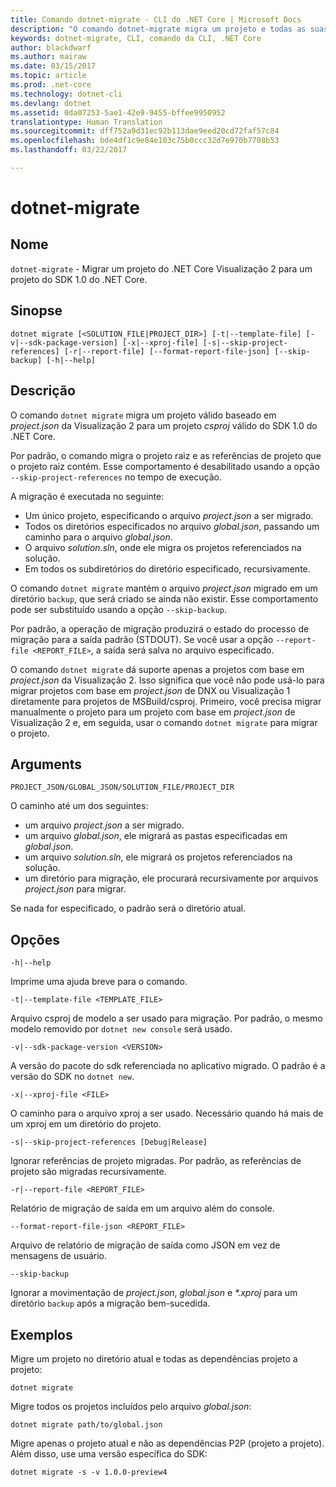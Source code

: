 ```yaml
---
title: Comando dotnet-migrate - CLI do .NET Core | Microsoft Docs
description: "O comando dotnet-migrate migra um projeto e todas as suas dependências."
keywords: dotnet-migrate, CLI, comando da CLI, .NET Core
author: blackdwarf
ms.author: mairaw
ms.date: 03/15/2017
ms.topic: article
ms.prod: .net-core
ms.technology: dotnet-cli
ms.devlang: dotnet
ms.assetid: 0da07253-5ae1-42e9-9455-bffee9950952
translationtype: Human Translation
ms.sourcegitcommit: dff752a9d31ec92b113dae9eed20cd72faf57c84
ms.openlocfilehash: bde4df1c9e84e103c75b0ccc32d7e970b7708b53
ms.lasthandoff: 03/22/2017

---
```


# <a name="dotnet-migrate"></a>dotnet-migrate

## <a name="name"></a>Nome

`dotnet-migrate` - Migrar um projeto do .NET Core Visualização 2 para um projeto do SDK 1.0 do .NET Core.

## <a name="synopsis"></a>Sinopse

`dotnet migrate [<SOLUTION_FILE|PROJECT_DIR>] [-t|--template-file] [-v|--sdk-package-version] [-x|--xproj-file] [-s|--skip-project-references] [-r|--report-file] [--format-report-file-json] [--skip-backup] [-h|--help]`

## <a name="description"></a>Descrição

O comando `dotnet migrate` migra um projeto válido baseado em *project.json* da Visualização 2 para um projeto *csproj* válido do SDK 1.0 do .NET Core. 

Por padrão, o comando migra o projeto raiz e as referências de projeto que o projeto raiz contém. Esse comportamento é desabilitado usando a opção `--skip-project-references` no tempo de execução. 

A migração é executada no seguinte:

* Um único projeto, especificando o arquivo *project.json* a ser migrado.
* Todos os diretórios especificados no arquivo *global.json*, passando um caminho para o arquivo *global.json*.
* O arquivo *solution.sln*, onde ele migra os projetos referenciados na solução.
* Em todos os subdiretórios do diretório especificado, recursivamente.

O comando `dotnet migrate` mantém o arquivo *project.json* migrado em um diretório `backup`, que será criado se ainda não existir. Esse comportamento pode ser substituído usando a opção `--skip-backup`. 

Por padrão, a operação de migração produzirá o estado do processo de migração para a saída padrão (STDOUT). Se você usar a opção `--report-file <REPORT_FILE>`, a saída será salva no arquivo especificado. 

O comando `dotnet migrate` dá suporte apenas a projetos com base em *project.json* da Visualização 2. Isso significa que você não pode usá-lo para migrar projetos com base em *project.json* de DNX ou Visualização 1 diretamente para projetos de MSBuild/csproj. Primeiro, você precisa migrar manualmente o projeto para um projeto com base em *project.json* de Visualização 2 e, em seguida, usar o comando `dotnet migrate` para migrar o projeto.

## <a name="arguments"></a>Arguments

`PROJECT_JSON/GLOBAL_JSON/SOLUTION_FILE/PROJECT_DIR`

O caminho até um dos seguintes:

* um arquivo *project.json* a ser migrado.
* um arquivo *global.json*, ele migrará as pastas especificadas em *global.json*.
* um arquivo *solution.sln*, ele migrará os projetos referenciados na solução.
* um diretório para migração, ele procurará recursivamente por arquivos *project.json* para migrar.

Se nada for especificado, o padrão será o diretório atual.

## <a name="options"></a>Opções

`-h|--help`

Imprime uma ajuda breve para o comando.  

`-t|--template-file <TEMPLATE_FILE>`

Arquivo csproj de modelo a ser usado para migração. Por padrão, o mesmo modelo removido por `dotnet new console` será usado. 

`-v|--sdk-package-version <VERSION>`

A versão do pacote do sdk referenciada no aplicativo migrado. O padrão é a versão do SDK no `dotnet new`.

`-x|--xproj-file <FILE>`

O caminho para o arquivo xproj a ser usado. Necessário quando há mais de um xproj em um diretório do projeto.

`-s|--skip-project-references [Debug|Release]`

Ignorar referências de projeto migradas. Por padrão, as referências de projeto são migradas recursivamente.

`-r|--report-file <REPORT_FILE>`

Relatório de migração de saída em um arquivo além do console.

`--format-report-file-json <REPORT_FILE>`

Arquivo de relatório de migração de saída como JSON em vez de mensagens de usuário.

`--skip-backup`

Ignorar a movimentação de *project.json*, *global.json* e *\*.xproj* para um diretório `backup` após a migração bem-sucedida.

## <a name="examples"></a>Exemplos

Migre um projeto no diretório atual e todas as dependências projeto a projeto:

`dotnet migrate`

Migre todos os projetos incluídos pelo arquivo *global.json*:

`dotnet migrate path/to/global.json`

Migre apenas o projeto atual e não as dependências P2P (projeto a projeto). Além disso, use uma versão específica do SDK:

`dotnet migrate -s -v 1.0.0-preview4`

